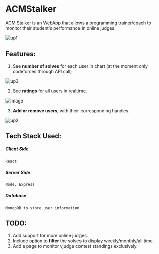 # ACMStalker

ACM Stalker is an WebApp that allows a programming trainer/coach to monitor their student's performance in online judges.

![up1](https://user-images.githubusercontent.com/29581454/167287011-146d53d2-e802-4b31-97e9-8b8781b51ed8.png)


## Features:

1. See **number of solves** for each user in chart (at the moment only codeforces through API call)

![up3](https://user-images.githubusercontent.com/29581454/167287031-ab6ed899-bdad-4122-9834-8f9f37d328f5.png)

2. See **ratings** for all users in realtime.

![image](https://user-images.githubusercontent.com/29581454/167287142-528ce9f5-0124-4a4b-8ea4-815cf6834863.png)

3. **Add or remove users**, with their corresponding handles.

![up2](https://user-images.githubusercontent.com/29581454/167286978-384ce92b-2ad7-483c-9120-bb2f3d4daa37.png)


## Tech Stack Used:

##### Client Side
    React
##### Server Side
    Node, Express
##### Database
    MongoDB to store user information

## TODO:

1. Add support for more online judges.
2. Include option to **filter** the solves to display weekly/monthly/all time.
3. Add a page to monitor vjudge contest standings exclusively. 

